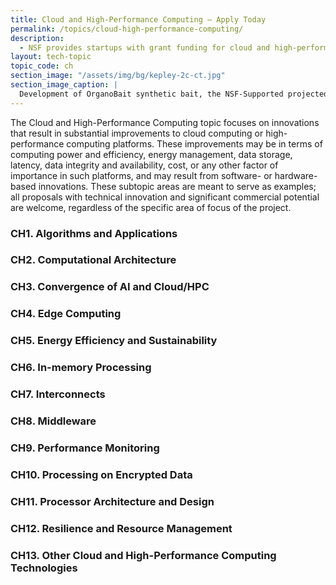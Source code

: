 ```yaml
---
title: Cloud and High-Performance Computing – Apply Today
permalink: /topics/cloud-high-performance-computing/
description: 
  - NSF provides startups with grant funding for cloud and high-performance computing.
layout: tech-topic
topic_code: ch
section_image: "/assets/img/bg/kepley-2c-ct.jpg"
section_image_caption: |
  Development of OrganoBait synthetic bait, the NSF-Supported projected from [Kepley BioSystems]({{ site.baseurl }}/awardees/phase-2/details/?company=kepley-biosystems-incorporated#kepley-biosystems-incorporated) to provide an ocean-restorative alternative bait product
---
```


The Cloud and High-Performance Computing topic focuses on innovations that result in substantial improvements to cloud computing or high-performance computing platforms. These improvements may be in terms of computing power and efficiency, energy management, data storage, latency, data integrity and availability, cost, or any other factor of importance in such platforms, and may result from software- or hardware-based innovations. These subtopic areas are meant to serve as examples; all proposals with technical innovation and significant commercial potential are welcome, regardless of the specific area of focus of the project.     

### CH1. Algorithms and Applications 

### CH2. Computational Architecture 

### CH3. Convergence of AI and Cloud/HPC 

### CH4. Edge Computing  

### CH5. Energy Efficiency and Sustainability 

### CH6. In-memory Processing 

### CH7. Interconnects 

### CH8. Middleware 

### CH9. Performance Monitoring 

### CH10. Processing on Encrypted Data 

### CH11. Processor Architecture and Design 

### CH12. Resilience and Resource Management 

### CH13. Other Cloud and High-Performance Computing Technologies 
